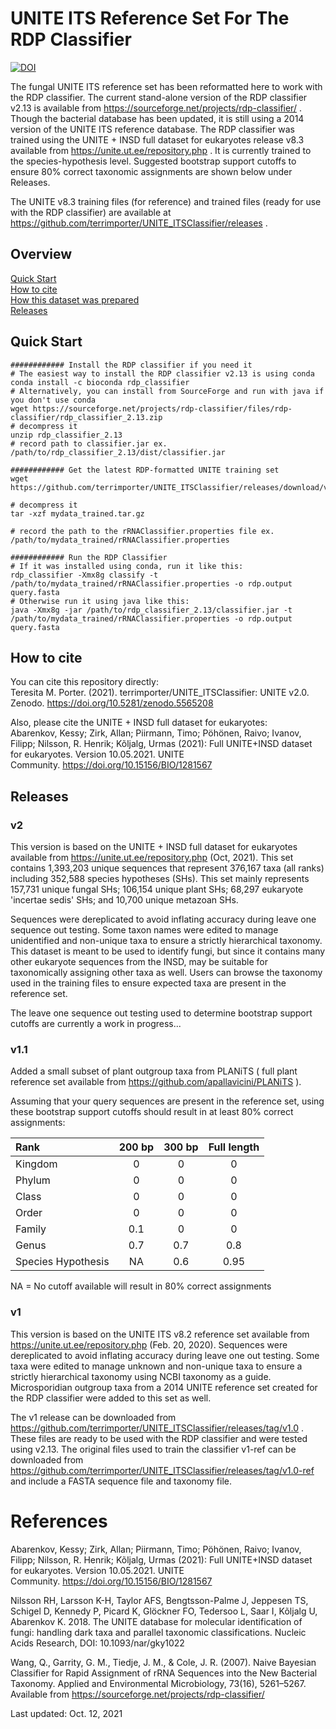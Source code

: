 # UNITE ITS Reference Set For The RDP Classifier

[![DOI](https://zenodo.org/badge/DOI/10.5281/zenodo.4741474.svg)](https://doi.org/10.5281/zenodo.4741474)  

The fungal UNITE ITS reference set has been reformatted here to work with the RDP classifier.  The current stand-alone version of the RDP classifier v2.13 is available from https://sourceforge.net/projects/rdp-classifier/ .  Though the bacterial database has been updated, it is still using a 2014 version of the UNITE ITS reference database.  The RDP classifier was trained using the UNITE + INSD full dataset for eukaryotes release v8.3 available from https://unite.ut.ee/repository.php .  It is currently trained to the species-hypothesis level.  Suggested bootstrap support cutoffs to ensure 80% correct taxonomic assignments are shown below under Releases.

The UNITE v8.3 training files (for reference) and trained files (ready for use with the RDP classifier) are available at https://github.com/terrimporter/UNITE_ITSClassifier/releases .

## Overview

[Quick Start](#Quick-Start)  
[How to cite](#How-to-cite)  
[How this dataset was prepared](#How-this-dataset-was-prepared)     
[Releases](#Releases)  

## Quick Start

```linux
############ Install the RDP classifier if you need it
# The easiest way to install the RDP classifier v2.13 is using conda
conda install -c bioconda rdp_classifier
# Alternatively, you can install from SourceForge and run with java if you don't use conda
wget https://sourceforge.net/projects/rdp-classifier/files/rdp-classifier/rdp_classifier_2.13.zip
# decompress it
unzip rdp_classifier_2.13
# record path to classifier.jar ex. /path/to/rdp_classifier_2.13/dist/classifier.jar

############ Get the latest RDP-formatted UNITE training set
wget https://github.com/terrimporter/UNITE_ITSClassifier/releases/download/v2.0/mydata_trained.tar.gz 

# decompress it
tar -xzf mydata_trained.tar.gz

# record the path to the rRNAClassifier.properties file ex. /path/to/mydata_trained/rRNAClassifier.properties

############ Run the RDP Classifier 
# If it was installed using conda, run it like this:
rdp_classifier -Xmx8g classify -t /path/to/mydata_trained/rRNAClassifier.properties -o rdp.output query.fasta
# Otherwise run it using java like this:
java -Xmx8g -jar /path/to/rdp_classifier_2.13/classifier.jar -t /path/to/mydata_trained/rRNAClassifier.properties -o rdp.output query.fasta
```

## How to cite

You can cite this repository directly:  
Teresita M. Porter. (2021). terrimporter/UNITE_ITSClassifier: UNITE v2.0. Zenodo. https://doi.org/10.5281/zenodo.5565208  

Also, please cite the UNITE + INSD full dataset for eukaryotes:  
Abarenkov, Kessy; Zirk, Allan; Piirmann, Timo; Pöhönen, Raivo; Ivanov, Filipp; Nilsson, R. Henrik; Kõljalg, Urmas (2021): Full UNITE+INSD dataset for eukaryotes. Version 10.05.2021. UNITE Community. https://doi.org/10.15156/BIO/1281567

## Releases

### v2

This version is based on the UNITE + INSD full dataset for eukaryotes available from https://unite.ut.ee/repository.php (Oct, 2021).  This set contains 1,393,203 unique sequences that represent 376,167 taxa (all ranks) including 352,588 species hypotheses (SHs).  This set mainly represents 157,731 unique fungal SHs; 106,154 unique plant SHs; 68,297 eukaryote 'incertae sedis' SHs; and 10,700 unique metazoan SHs.  

Sequences were dereplicated to avoid inflating accuracy during leave one sequence out testing.  Some taxon names were edited to manage unidentified and non-unique taxa to ensure a strictly hierarchical taxonomy.  This dataset is meant to be used to identify fungi, but since it contains many other eukaryote sequences from the INSD, may be suitable for taxonomically assigning other taxa as well.  Users can browse the taxonomy used in the training files to ensure expected taxa are present in the reference set.

The leave one sequence out testing used to determine bootstrap support cutoffs are currently a work in progress...

### v1.1

Added a small subset of plant outgroup taxa from PLANiTS ( full plant reference set available from https://github.com/apallavicini/PLANiTS ).

Assuming that your query sequences are present in the reference set, using these bootstrap support cutoffs should result in at least 80% correct assignments:  

Rank | 200 bp | 300 bp | Full length  
:--- | :---: | :---: | :---:    
Kingdom | 0 | 0 | 0   
Phylum | 0 | 0 | 0    
Class | 0 | 0 | 0  
Order | 0 | 0 | 0   
Family | 0.1 | 0 | 0   
Genus | 0.7 | 0.7 | 0.8     
Species Hypothesis | NA | 0.6 | 0.95  

NA = No cutoff available will result in 80% correct assignments

### v1 

This version is based on the UNITE ITS v8.2 reference set available from https://unite.ut.ee/repository.php (Feb. 20, 2020).  Sequences were dereplicated to avoid inflating accuracy during leave one out testing.  Some taxa were edited to manage unknown and non-unique taxa to ensure a strictly hierarchical taxonomy using NCBI taxonomy as a guide.  Microsporidian outgroup taxa from a 2014 UNITE reference set created for the RDP classifier were added to this set as well.

The v1 release can be downloaded from https://github.com/terrimporter/UNITE_ITSClassifier/releases/tag/v1.0 .  These files are ready to be used with the RDP classifier and were tested using v2.13.  The original files used to train the classifier v1-ref can be downloaded from https://github.com/terrimporter/UNITE_ITSClassifier/releases/tag/v1.0-ref and include a FASTA sequence file and taxonomy file.  

# References

Abarenkov, Kessy; Zirk, Allan; Piirmann, Timo; Pöhönen, Raivo; Ivanov, Filipp; Nilsson, R. Henrik; Kõljalg, Urmas (2021): Full UNITE+INSD dataset for eukaryotes. Version 10.05.2021. UNITE Community. https://doi.org/10.15156/BIO/1281567

Nilsson RH, Larsson K-H, Taylor AFS, Bengtsson-Palme J, Jeppesen TS, Schigel D, Kennedy P, Picard K, Glöckner FO, Tedersoo L, Saar I, Kõljalg U, Abarenkov K. 2018. The UNITE database for molecular identification of fungi: handling dark taxa and parallel taxonomic classifications. Nucleic Acids Research, DOI: 10.1093/nar/gky1022

Wang, Q., Garrity, G. M., Tiedje, J. M., & Cole, J. R. (2007). Naive Bayesian Classifier for Rapid Assignment of rRNA Sequences into the New Bacterial Taxonomy. Applied and Environmental Microbiology, 73(16), 5261–5267. Available from https://sourceforge.net/projects/rdp-classifier/

Last updated: Oct. 12, 2021
